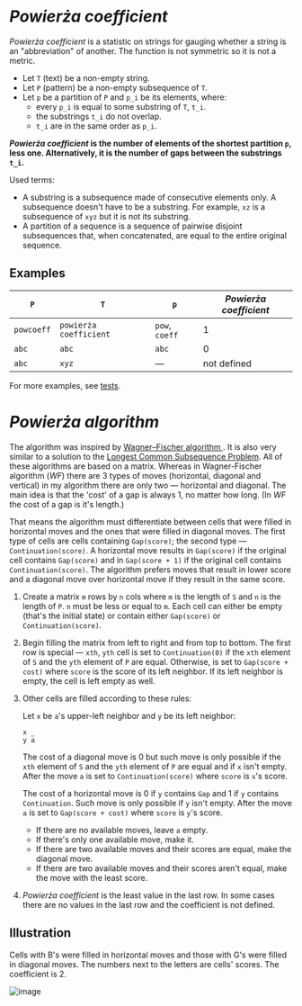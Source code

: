 # *Powierża coefficient*

*Powierża coefficient* is a statistic on strings for gauging whether a string is an "abbreviation" of another. The function is not symmetric so it is not a metric.

* Let `T` (text) be a non-empty string.
* Let `P` (pattern) be a non-empty subsequence of `T`.
* Let `p` be a partition of `P` and `p_i` be its elements, where:
   * every `p_i` is equal to some substring of `T`, `t_i`.
   * the substrings `t_i` do not overlap.
   * `t_i` are in the same order as `p_i`.

***Powierża coefficient* is the number of elements of the shortest partition `p`, less one. Alternatively, it is the number of gaps between the substrings `t_i`.**

Used terms:
* A substring is a subsequence made of consecutive elements only. A subsequence doesn't have to be a substring. For example, `xz` is a subsequence of `xyz` but it is not its substring.
* A partition of a sequence is a sequence of pairwise disjoint subsequences that, when concatenated, are equal to the entire original sequence.


## Examples

| `P`        | `T`                    | `p`            | *Powierża coefficient* |
|------------|------------------------|----------------|------------------------|
| `powcoeff` | `powierża coefficient` | `pow`, `coeff` | 1                      |
| `abc`      | `abc`                  | `abc`          | 0                      |
| `abc`      | `xyz`                  | —              | not defined            |


For more examples, see [tests](https://github.com/micouy/powierza-distance/blob/b6eda776d3098126ba3c9f1f38641f6a330e1481/src/lib.rs#L121-L133).


# *Powierża algorithm*

The algorithm was inspired by [Wagner–Fischer algorithm
](https://en.wikipedia.org/wiki/Wagner%E2%80%93Fischer_algorithm). It is also very similar to a solution to the [Longest Common Subsequence Problem](https://en.wikipedia.org/wiki/Longest_common_subsequence_problem). All of these algorithms are based on a matrix. Whereas in Wagner-Fischer algorithm (*WF*) there are 3 types of moves (horizontal, diagonal and vertical) in my algorithm there are only two — horizontal and diagonal. The main idea is that the 'cost' of a gap is always 1, no matter how long. (In *WF* the cost of a gap is it's length.)

That means the algorithm must differentiate between cells that were filled in horizontal moves and the ones that were filled in diagonal moves. The first type of cells are cells containing `Gap(score)`; the second type — `Continuation(score)`. A horizontal move results in `Gap(score)` if the original cell contains `Gap(score)` and in `Gap(score + 1)` if the original cell contains `Continuation(score)`. The algorithm prefers moves that result in lower score and a diagonal move over horizontal move if they result in the same score.

1. Create a matrix `m` rows by `n` cols where `m` is the length of `S` and `n` is the length of `P`. `n` must be less or equal to `m`. Each cell can either be empty (that's the initial state) or contain either `Gap(score)` or `Continuation(score)`.
2. Begin filling the matrix from left to right and from top to bottom. The first row is special — `xth`, `yth` cell is set to `Continuation(0)` if the `xth` element of `S` and the `yth` element of `P` are equal. Otherwise, is set to `Gap(score + cost)` where `score` is the score of its left neighbor. If its left neighbor is empty, the cell is left empty as well.
3. Other cells are filled according to these rules:

   Let `x` be `a`'s upper-left neighbor and `y` be its left neighbor:

   ```
   x _
   y a
   ```
   
   The cost of a diagonal move is 0 but such move is only possible if the `xth` element of `S` and the `yth` element of `P` are equal and if `x` isn't empty. After the move `a` is set to `Continuation(score)` where `score` is `x`'s score.

   The cost of a horizontal move is 0 if `y` contains `Gap` and 1 if `y` contains `Continuation`. Such move is only possible if `y` isn't empty. After the move `a` is set to `Gap(score + cost)` where `score` is `y`'s score.

   * If there are no available moves, leave `a` empty.
   * If there's only one available move, make it.
   * If there are two available moves and their scores are equal, make the diagonal move.
   * If there are two available moves and their scores aren't equal, make the move with the least score.
4. *Powierża coefficient* is the least value in the last row. In some cases there are no values in the last row and the coefficient is not defined.


## Illustration

Cells with B's were filled in horizontal moves and those with G's were filled in diagonal moves. The numbers next to the letters are cells' scores. The coefficient is 2.

![image](https://user-images.githubusercontent.com/20628866/134387055-24dfec18-159e-42cc-8d1b-c4ef15ce7046.png)

